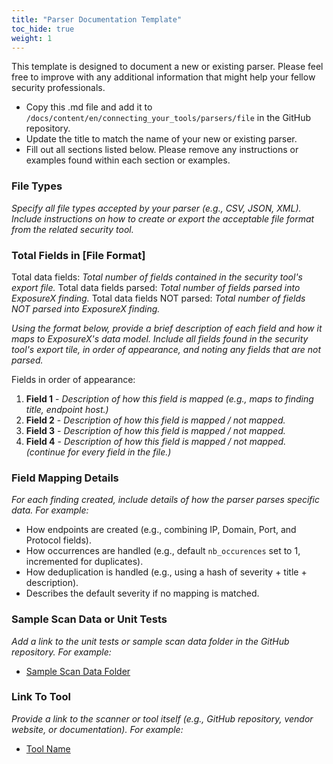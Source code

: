 ```yaml
---
title: "Parser Documentation Template"
toc_hide: true
weight: 1
---
```


This template is designed to document a new or existing parser. Please feel free to improve with any additional information that might help your fellow security professionals.

* Copy this .md file and add it to `/docs/content/en/connecting_your_tools/parsers/file` in the GitHub repository.
* Update the title to match the name of your new or existing parser.
* Fill out all sections listed below. Please remove any instructions or examples found within each section or examples.

### File Types
_Specify all file types accepted by your parser (e.g., CSV, JSON, XML)._
_Include instructions on how to create or export the acceptable file format from the related security tool._

### Total Fields in [File Format]
Total data fields:  _Total number of fields contained in the security tool's export file._
Total data fields parsed:  _Total number of fields parsed into ExposureX finding._
Total data fields NOT parsed: _Total number of fields NOT parsed into ExposureX finding._

_Using the format below, provide a brief description of each field and how it maps to ExposureX's data model._
_Include all fields found in the security tool's export tile, in order of appearance, and noting any fields that are not parsed._

Fields in order of appearance:
1. **Field 1** - _Description of how this field is mapped (e.g., maps to finding title, endpoint host.)_
2. **Field 2** - _Description of how this field is mapped / not mapped._
3. **Field 3** - _Description of how this field is mapped / not mapped._
4. **Field 4** - _Description of how this field is mapped / not mapped._
_(continue for every field in the file.)_

### Field Mapping Details
_For each finding created, include details of how the parser parses specific data. For example:_
- How endpoints are created (e.g., combining IP, Domain, Port, and Protocol fields).
- How occurrences are handled (e.g., default `nb_occurences` set to 1, incremented for duplicates).
- How deduplication is handled (e.g., using a hash of severity + title + description).
- Describes the default severity if no mapping is matched.

### Sample Scan Data or Unit Tests
_Add a link to the unit tests or sample scan data folder in the GitHub repository. For example:_
- [Sample Scan Data Folder](https://github.com/ExposureX/django-ExposureX/tree/master/unittests/scans/[parser-name])

### Link To Tool
_Provide a link to the scanner or tool itself (e.g., GitHub repository, vendor website, or documentation). For example:_
- [Tool Name](https://www.example.com/)
